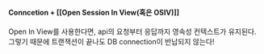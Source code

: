 
#### Conncetion + [[Open Session In View(혹은 OSIV)]]

Open In View를 사용한다면, api의 요청부터 응답까지 영속성 컨텍스트가 유지된다.
그렇기 때문에 트랜잭션이 끝나도 DB connection이 반납되지 않는다!


